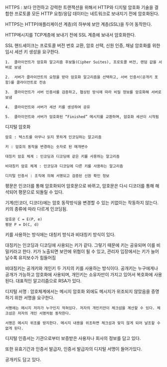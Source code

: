 HTTPS : 보다 안전하고 강력한 트랜잭션을 위해서 HTTP와 디지털 암호화 기술을 결합한 프로토콜
모든 HTTP 요청/응답 데이터는 네트워크로 보내지기 전에 암호화된다.

HTTPS는 HTTP(애플리케이션 계층)의 하부에 보안 계층(SSL)을 두어 동작한다. 

HTTP메시지를 TCP계층에 보내기 전에 SSL 계층에 보내서 암호화한다.

SSL 핸드셰이크는 프로토콜 버전 번호 교환, 암호 선택, 신원 인증, 채널 암호화를 위한 임시 세션 키 생성을 요구한다.

    1.	클라이언트가 암호화 알고리즘 후보들(Cipher Suites), 프로토콜 버전, 랜덤 값을 서버로 보냄
	
    2.	서버가 클라이언트의 요청을 받아 암호화 알고리즘을 선택하고, 서버 인증서(공개키 포함)를 클라이언트로 전송

	3.	클라이언트가 서버 인증서를 검증하고, 협상된 방식에 따라 비밀 정보를 암호화해 서버로 보냄

	4.	클라이언트와 서버가 세션 키를 생성하여 공유

	5.	클라이언트와 서버가 암호화된 “Finished” 메시지를 교환하며, 암호화 세션이 시작됨

디지털 암호화

    암호 : 텍스트를 아무나 읽지 못하게 인코딩하는 알고리즘

    키 : 암호의 동작을 변경하는 숫자로 된 매개변수

    대칭키 암호 체계 : 인코딩과 디코딩에 같은 키를 사용하는 알고리즘

    비대칭키 암호 체계 : 인코딩과 디코딩에 다른 키를 사용하는 알고리즘

    디지털 인증서 : 조직에 의해 서명되고 검증된 신원 확인 정보

평문은 인코더를 통해 암호화되어 암호문으로 바뀌고, 암호문은 다시 디코더를 통해 해석되어 평문으로 되돌릴 수 있다.

기계(인코더, 디코더)에는 암호 동작방식을 변경할 수 있는 키없이는 작동하지 않는다. 키의 종류에 따라 다르게 인코딩됨.

    암호문 C = E(P, e)
    평문 P = D(C, d)

키를 사용하는 방식에는 대칭키 방식과 비대칭키 방식이 있다.

대칭키는 인코딩과 디코딩에 사용되는 키가 같다. 그렇기 때문에 키는 공유되며 이를 비밀키라고 한다.
키가 노출되면 보안에 위협이 될 수 있고, 관리자 입장에서는 키가 늘어날수록 유지보수가 힘들어짐

비대칭키는 공개키와 개인키 두 가지의 키를 사용하는 방식이다.
공개키는 누구에게나 공개가 가능하고 암호화에 사용되며, 개인키는 소유자만이 가지고 있어서 복호화에 사용된다.
대표적인 알고리즘으로 RSA가 있다.

디지털 서명 : 암호체계에서는 메시지 암호화 외에도 메시지가 위조되지 않았음을 증명하기 위한 서명을 요구한다.

    서명에는 메시지 저자가 누구인지 적혀있다. 저자의 개인키만이 체크섬을 계산할 수 있다. 체크섬은 저자의 개인 서명처럼 동작한다.

    서명은 메시지 위조를 방지한다. 메시지 내용을 위조하면 체크섬과 맞지 않게 되어 날조할 수 없게 된다.

디지털 인증서는 기관으로부터 보증받은 사용자나 회사의 정보를 담고 있다. 

또한 유효기간과 인증서 발급자, 인증서 발급자의 디지털 서명이 들어가있다.

공개키도 담고 있다.